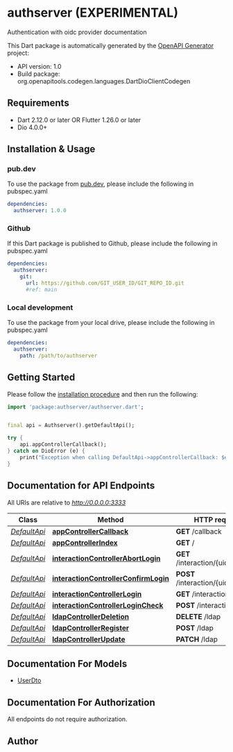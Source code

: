 # authserver (EXPERIMENTAL)
Authentication with oidc provider documentation

This Dart package is automatically generated by the [OpenAPI Generator](https://openapi-generator.tech) project:

- API version: 1.0
- Build package: org.openapitools.codegen.languages.DartDioClientCodegen

## Requirements

* Dart 2.12.0 or later OR Flutter 1.26.0 or later
* Dio 4.0.0+

## Installation & Usage

### pub.dev
To use the package from [pub.dev](https://pub.dev), please include the following in pubspec.yaml
```yaml
dependencies:
  authserver: 1.0.0
```

### Github
If this Dart package is published to Github, please include the following in pubspec.yaml
```yaml
dependencies:
  authserver:
    git:
      url: https://github.com/GIT_USER_ID/GIT_REPO_ID.git
      #ref: main
```

### Local development
To use the package from your local drive, please include the following in pubspec.yaml
```yaml
dependencies:
  authserver:
    path: /path/to/authserver
```

## Getting Started

Please follow the [installation procedure](#installation--usage) and then run the following:

```dart
import 'package:authserver/authserver.dart';


final api = Authserver().getDefaultApi();

try {
    api.appControllerCallback();
} catch on DioError (e) {
    print("Exception when calling DefaultApi->appControllerCallback: $e\n");
}

```

## Documentation for API Endpoints

All URIs are relative to *http://0.0.0.0:3333*

Class | Method | HTTP request | Description
------------ | ------------- | ------------- | -------------
[*DefaultApi*](doc/DefaultApi.md) | [**appControllerCallback**](doc/DefaultApi.md#appcontrollercallback) | **GET** /callback | 
[*DefaultApi*](doc/DefaultApi.md) | [**appControllerIndex**](doc/DefaultApi.md#appcontrollerindex) | **GET** / | 
[*DefaultApi*](doc/DefaultApi.md) | [**interactionControllerAbortLogin**](doc/DefaultApi.md#interactioncontrollerabortlogin) | **GET** /interaction/{uid}/abort | 
[*DefaultApi*](doc/DefaultApi.md) | [**interactionControllerConfirmLogin**](doc/DefaultApi.md#interactioncontrollerconfirmlogin) | **POST** /interaction/{uid}/confirm | 
[*DefaultApi*](doc/DefaultApi.md) | [**interactionControllerLogin**](doc/DefaultApi.md#interactioncontrollerlogin) | **GET** /interaction/{uid} | 
[*DefaultApi*](doc/DefaultApi.md) | [**interactionControllerLoginCheck**](doc/DefaultApi.md#interactioncontrollerlogincheck) | **POST** /interaction/{uid} | 
[*DefaultApi*](doc/DefaultApi.md) | [**ldapControllerDeletion**](doc/DefaultApi.md#ldapcontrollerdeletion) | **DELETE** /ldap | 
[*DefaultApi*](doc/DefaultApi.md) | [**ldapControllerRegister**](doc/DefaultApi.md#ldapcontrollerregister) | **POST** /ldap | 
[*DefaultApi*](doc/DefaultApi.md) | [**ldapControllerUpdate**](doc/DefaultApi.md#ldapcontrollerupdate) | **PATCH** /ldap | 


## Documentation For Models

 - [UserDto](doc/UserDto.md)


## Documentation For Authorization

 All endpoints do not require authorization.


## Author



